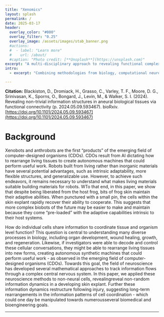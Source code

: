 ```yaml
---
title: "Xenomics"
layout: splash
permalink: /
date: 2025-03-17
header:
  overlay_color: "#000"
  overlay_filter: "0.25"
  overlay_image: /assets/images/stab_banner.png
  #actions:
  #  - label: "Learn more"
  #    url: /about/
  #caption: "Photo credit: [**Unsplash**](https://unsplash.com)"
excerpt: "A multi-disciplinary approach to revealing functional complexity in biological systems."
intro:
  - excerpt: "Combining methodologies from biology, computational neuroscience, and computer science, xenomics is a methodological toolkit for scientists exploring emergent"

---
```


**Citation:** Blackiston, D., Dromiack, H., Grasso, C., Varley, T. F., Moore, D. G., Srinivasan, K., Sporns, O., Bongard, J., Levin, M., & Walker, S. I. (2024). Revealing non-trivial information structures in aneural biological tissues via functional connectivity (p. 2024.05.09.593467). bioRxiv. [https://doi.org/10.1101/2024.05.09.593467](https://doi.org/10.1101/2024.05.09.593467)

# Background

Xenobots and anthrobots are the first “products” of the emerging field of computer-designed organisms (CDOs). CDOs result from AI dictating how to rearrange living tissues to create autonomous machines that could perform useful work. Robots built from living rather than inorganic materials have several potential advantages, such as intrinsic adaptability, more flexible structures, and generalizable use. However, to achieve such endeavors, it remains necessary to understand what makes living materials suitable building materials for robots. WTo that end, in this paper, we show that despite being liberated from the host frog, bits of frog skin maintain their adaptive abilities. When punctured with a small pin, the cells within the skin explant rapidly recover their ability to cooperate. This suggests that more complex biobots of the future may be easier to make and maintain because they come “pre-loaded” with the adaptive capabilities intrinsic to their host systems.

How do individual cells share information to coordinate tissue and organism level function?  This question is central to understanding many diverse processes in biology, including organ development, wound healing, growth, and regeneration.  Likewise, if investigators were able to decode and control these cellular conversations, they might be able to rearrange living tissues into new forms, creating autonomous synthetic machines that could perform useful work - as observed in the emerging field of computer-designed organisms (CDOs).  Towards this goal, the field of neuroscience has developed several mathematical approaches to track information flows through a complex central nervous system. In this paper, we applied these neuroscience methods to non-neural cells, revealingreveal non-random information dynamics in a developing skin explant.  Further these information dynamics restructure following injury, suggesting long-term rearrangements in the information patterns of cell coordination - which could one day be manipulated towards numerousseveral biomedical and bioengineering goals.

---
